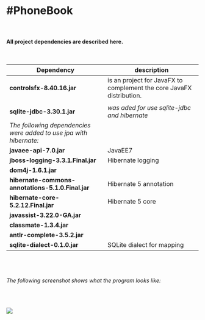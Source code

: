 #PhoneBook
==
<br>

#### All project dependencies are described here.

<br>

|Dependency             |      description                                                                |
|-----------------------|----------------------------------------------------------------------|
|**controlsfx-8.40.16.jar** | is an project for JavaFX to complement the core JavaFX distribution. |
|||
| **sqlite-jdbc-3.30.1.jar** | _was aded for use sqlite-jdbc and hibernate_ |
|_The following dependencies were added to use jpa with hibernate:_||
|**javaee-api-7.0.jar**| JavaEE7|
|**jboss-logging-3.3.1.Final.jar**|Hibernate logging|
|**dom4j-1.6.1.jar**||
|**hibernate-commons-annotations-5.1.0.Final.jar**|Hibernate 5 annotation|
|**hibernate-core-5.2.12.Final.jar**|Hibernate 5 core|
|**javassist-3.22.0-GA.jar**||
|**classmate-1.3.4.jar**||
|**antlr-complete-3.5.2.jar**||
|**sqlite-dialect-0.1.0.jar**| SQLite dialect for mapping |


<br><br>

###### _The following screenshot shows what the program looks like:_

<br>




<a href="https://github.com/Lozitsky/PhoneBook"><img with="00" src="https://i.paste.pics/8JTA0.png"></a>